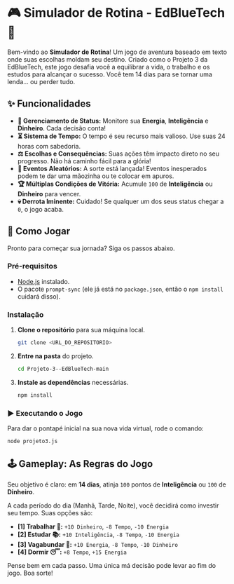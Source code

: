 # 🎮 Simulador de Rotina - EdBlueTech 🚀

Bem-vindo ao **Simulador de Rotina**! Um jogo de aventura baseado em texto onde suas escolhas moldam seu destino. Criado como o Projeto 3 da EdBlueTech, este jogo desafia você a equilibrar a vida, o trabalho e os estudos para alcançar o sucesso. Você tem 14 dias para se tornar uma lenda... ou perder tudo.

## ✨ Funcionalidades

*   **🧠 Gerenciamento de Status:** Monitore sua **Energia**, **Inteligência** e **Dinheiro**. Cada decisão conta!
*   **⏳ Sistema de Tempo:** O tempo é seu recurso mais valioso. Use suas 24 horas com sabedoria.
*   **⚖️ Escolhas e Consequências:** Suas ações têm impacto direto no seu progresso. Não há caminho fácil para a glória!
*   **🎲 Eventos Aleatórios:** A sorte está lançada! Eventos inesperados podem te dar uma mãozinha ou te colocar em apuros.
*   **🏆 Múltiplas Condições de Vitória:** Acumule `100` de **Inteligência** ou **Dinheiro** para vencer.
*   **💀 Derrota Iminente:** Cuidado! Se qualquer um dos seus status chegar a `0`, o jogo acaba.

## 🚀 Como Jogar

Pronto para começar sua jornada? Siga os passos abaixo.

### Pré-requisitos

*   [Node.js](https://nodejs.org/) instalado.
*   O pacote `prompt-sync` (ele já está no `package.json`, então o `npm install` cuidará disso).

### Instalação

1.  **Clone o repositório** para sua máquina local.
    ```sh
    git clone <URL_DO_REPOSITORIO>
    ```
2.  **Entre na pasta** do projeto.
    ```sh
    cd Projeto-3--EdBlueTech-main
    ```
3.  **Instale as dependências** necessárias.
    ```sh
    npm install
    ```

### ▶️ Executando o Jogo

Para dar o pontapé inicial na sua nova vida virtual, rode o comando:

```sh
node projeto3.js
```

## 🕹️ Gameplay: As Regras do Jogo

Seu objetivo é claro: em **14 dias**, atinja `100` pontos de **Inteligência** ou `100` de **Dinheiro**.

A cada período do dia (Manhã, Tarde, Noite), você decidirá como investir seu tempo. Suas opções são:

*   **[1] Trabalhar 💼:** `+10 Dinheiro`, `-8 Tempo`, `-10 Energia`
*   **[2] Estudar 📚:** `+10 Inteligência`, `-8 Tempo`, `-10 Energia`
*   **[3] Vagabundar 🌴:** `+10 Energia`, `-8 Tempo`, `-10 Dinheiro`
*   **[4] Dormir 😴:** `+8 Tempo`, `+15 Energia`

Pense bem em cada passo. Uma única má decisão pode levar ao fim do jogo. Boa sorte!
